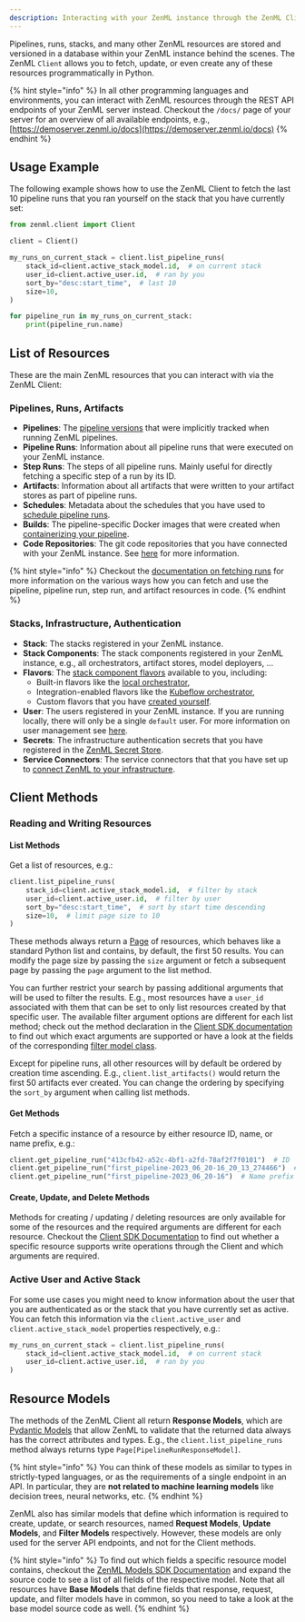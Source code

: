```yaml
---
description: Interacting with your ZenML instance through the ZenML Client.
---
```


Pipelines, runs, stacks, and many other ZenML resources are stored and versioned 
in a database within your ZenML instance behind the scenes. The ZenML `Client` 
allows you to fetch, update, or even create any of these resources 
programmatically in Python.

{% hint style="info" %}
In all other programming languages and environments, you can interact with ZenML
resources through the REST API endpoints of your ZenML server instead. Checkout 
the `/docs/` page of your server for an overview of all available endpoints, 
e.g., [https://demoserver.zenml.io/docs](https://demoserver.zenml.io/docs)
{% endhint %}

## Usage Example

The following example shows how to use the ZenML Client to fetch the last 10
pipeline runs that you ran yourself on the stack that you have currently set:

```python
from zenml.client import Client

client = Client()

my_runs_on_current_stack = client.list_pipeline_runs(
    stack_id=client.active_stack_model.id,  # on current stack
    user_id=client.active_user.id,  # ran by you
    sort_by="desc:start_time",  # last 10
    size=10,
)

for pipeline_run in my_runs_on_current_stack:
    print(pipeline_run.name)
```

## List of Resources

These are the main ZenML resources that you can interact with via the ZenML
Client:

### Pipelines, Runs, Artifacts
- **Pipelines**: The [pipeline versions](../starter-guide/version-pipelines)
that were implicitly tracked when running ZenML pipelines.
- **Pipeline Runs**: Information about all pipeline runs that were executed on
your ZenML instance.
- **Step Runs**: The steps of all pipeline runs. Mainly useful for directly
fetching a specific step of a run by its ID.
- **Artifacts**: Information about all artifacts that were written to your
artifact stores as part of pipeline runs.
- **Schedules**: Metadata about the schedules that you have used to 
[schedule pipeline runs](schedule-pipeline-runs).
- **Builds**: The pipeline-specific Docker images that were created when
[containerizing your pipeline](containerize-your-pipeline.md).
- **Code Repositories**: The git code repositories that you have connected with
your ZenML instance. See [here](connect-your-git-repository) for more information.

{% hint style="info" %}
Checkout the [documentation on fetching runs](../starter-guide/fetch-runs-after-execution.md)
for more information on the various ways how you can fetch and use the
pipeline, pipeline run, step run, and artifact resources in code.
{% endhint %}

### Stacks, Infrastructure, Authentication
- **Stack**: The stacks registered in your ZenML instance.
- **Stack Components**: The stack components registered in your ZenML instance,
e.g., all orchestrators, artifact stores, model deployers, ...
- **Flavors**: The [stack component flavors](../../getting-started/core-concepts.md#flavor)
available to you, including:
    - Built-in flavors like the [local orchestrator](../component-guide/orchestrators/local.md),
    - Integration-enabled flavors like the [Kubeflow orchestrator](../component-guide/orchestrators/kubeflow.md),
    - Custom flavors that you have [created yourself](../../platform-guide/set-up-your-mlops-platform/implement-a-custom-integration#step-2-create-individual-stack-component-flavors). 
- **User**: The users registered in your ZenML instance. If you are running
locally, there will only be a single `default` user. For more information on
user management see [here](../../platform-guide/set-up-your-mlops-platform/user-management.md).
- **Secrets**: The infrastructure authentication secrets that you have 
registered in the 
[ZenML Secret Store](../../platform-guide/set-up-your-mlops-platform/use-the-secret-store/use-the-secret-store.md).
- **Service Connectors**: The service connectors that that you have set up to
[connect ZenML to your infrastructure](../../platform-guide/set-up-your-mlops-platform/connect-zenml-to-infrastructure.md).

## Client Methods

### Reading and Writing Resources

#### List Methods

Get a list of resources, e.g.:

```python
client.list_pipeline_runs(
    stack_id=client.active_stack_model.id,  # filter by stack
    user_id=client.active_user.id,  # filter by user
    sort_by="desc:start_time",  # sort by start time descending
    size=10,  # limit page size to 10
)
```

These methods always return a 
[Page](https://sdkdocs.zenml.io/latest/core_code_docs/core-models/#zenml.models.page_model)
of resources, which behaves like a standard Python list and contains, by 
default, the first 50 results. You can modify the page size by passing the 
`size` argument or fetch a subsequent page by passing the `page` argument to the 
list method.

You can further restrict your search by passing additional arguments that will
be used to filter the results. E.g., most resources have a `user_id` associated
with them that can be set to only list resources created by that specific user. 
The available filter argument options are different for each list method; check 
out the method declaration in the
[Client SDK documentation](https://sdkdocs.zenml.io/latest/core_code_docs/core-client/)
to find out which exact arguments are supported or have a look at the fields of
the corresponding [filter model class](#resource-models).

Except for pipeline runs, all other resources will by default be ordered by
creation time ascending. E.g., `client.list_artifacts()` would return the
first 50 artifacts ever created. You can change the ordering by specifying the
`sort_by` argument when calling list methods.

#### Get Methods

Fetch a specific instance of a resource by either resource ID, name, or name 
prefix, e.g.:

```python
client.get_pipeline_run("413cfb42-a52c-4bf1-a2fd-78af2f7f0101")  # ID
client.get_pipeline_run("first_pipeline-2023_06_20-16_20_13_274466")  # Name
client.get_pipeline_run("first_pipeline-2023_06_20-16")  # Name prefix
```

#### Create, Update, and Delete Methods

Methods for creating / updating / deleting resources are only available for some
of the resources and the required arguments are different for each resource.
Checkout the [Client SDK Documentation](https://sdkdocs.zenml.io/latest/core_code_docs/core-client/)
to find out whether a specific resource supports write operations through the
Client and which arguments are required.

### Active User and Active Stack

For some use cases you might need to know information about the user that you
are authenticated as or the stack that you have currently set as active. You
can fetch this information via the `client.active_user` and 
`client.active_stack_model` properties respectively, e.g.:

```python
my_runs_on_current_stack = client.list_pipeline_runs(
    stack_id=client.active_stack_model.id,  # on current stack
    user_id=client.active_user.id,  # ran by you
)
```

## Resource Models
The methods of the ZenML Client all return **Response Models**, which are
[Pydantic Models](https://docs.pydantic.dev/latest/usage/models/) that allow 
ZenML to validate that the returned data always has the correct attributes and 
types. E.g., the `client.list_pipeline_runs` method always returns type 
`Page[PipelineRunResponseModel]`.

{% hint style="info" %}
You can think of these models as similar to types in strictly-typed languages,
or as the requirements of a single endpoint in an API. In particular, they are 
**not related to machine learning models** like decision trees, neural networks,
etc.
{% endhint %}

ZenML also has similar models that define which information is required to
create, update, or search resources, named **Request Models**, 
**Update Models**, and **Filter Models** respectively. However, these models are
only used for the server API endpoints, and not for the Client methods.

{% hint style="info" %}
To find out which fields a specific resource model contains, checkout the
[ZenML Models SDK Documentation](https://sdkdocs.zenml.io/latest/core_code_docs/core-models/#zenml.models)
and expand the source code to see a list of all fields of the respective model.
Note that all resources have **Base Models** that define fields that response,
request, update, and filter models have in common, so you need to take a look 
at the base model source code as well.
{% endhint %}
